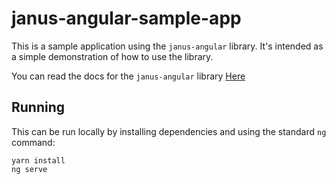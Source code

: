# janus-angular-sample-app

This is a sample application using the `janus-angular` library. It's intended as a simple demonstration of how to use the library.

You can read the docs for the `janus-angular` library [Here](https://kevin29a.github.io/angular-janus)

## Running

This can be run locally by installing dependencies and using the standard `ng` command:

```
yarn install
ng serve
```
